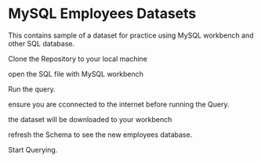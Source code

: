 # MySQL Employees Datasets
This contains sample of a dataset for practice using MySQL workbench and other SQL database.

Clone the Repository to your local machine

open the SQL file with MySQL workbench

Run the query.

ensure you are cconnected to the internet before running the Query.

the dataset will be downloaded to your workbench



refresh the Schema to see the new employees database.

Start Querying.


